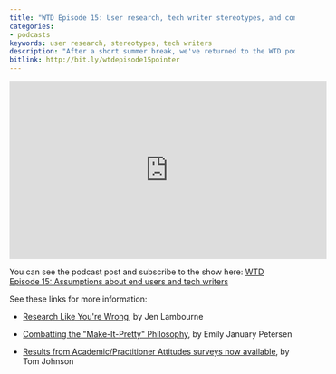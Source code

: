 ```yaml
---
title: "WTD Episode 15: User research, tech writer stereotypes, and conversations"
categories:
- podcasts
keywords: user research, stereotypes, tech writers
description: "After a short summer break, we've returned to the WTD podcast and taken up our mics again to talk about important doc issues. In this episode, we first chat about assumptions we have regarding our users and the value of doing user research. Basing the discussion on Jen Lambourne's talk at WTD Portland 2018, we talk about ways to capture the user perspective and limitations/workarounds for user research within the corporate domain. Next, we chat about an article by Emily January Petersen on the Make-It-Pretty Philosophy, where the roles of tech writers are reduced to grammar and style editing only, without more substantive updates and revisions to content. Finally, we talk about Tom's research project on healing the academic/practitioner divide and how he hopes his conversation posts will bring both sides more closely together."
bitlink: http://bit.ly/wtdepisode15pointer
---
```


<iframe width="560" height="315" src="https://www.youtube.com/embed/8UC3fWXCKp4" frameborder="0" allow="autoplay; encrypted-media" allowfullscreen></iframe>

You can see the podcast post and subscribe to the show here: [WTD Episode 15: Assumptions about end users and tech writers](http://podcast.writethedocs.org/2018/07/22/ways-of-seeing-our-users-ways-others-see-us/)

See these links for more information:

* [Research Like You're Wrong](https://www.youtube.com/watch?v=aCNbVf9Id5Y&index=2&list=PLZAeFn6dfHplUgfLOLEuHHAm1HdrIyaZ7), by Jen Lambourne

* [Combatting the "Make-It-Pretty" Philosophy](https://idratherbewriting.com/2018/07/18/stereotypes-about-tech-writers-in-workplace/), by Emily January Petersen

* [Results from Academic/Practitioner Attitudes surveys now available](https://idratherbewriting.com/2018/07/17/interpreting-results-of-academic-practitioner-survey/), by Tom Johnson
